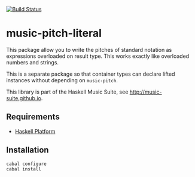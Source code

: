 
[![Build Status](https://travis-ci.org/hanshoglund/music-pitch-literal.png?branch=master)](https://travis-ci.org/hanshoglund/music-pitch-literal)

# music-pitch-literal

This package allow you to write the pitches of standard notation as expressions
overloaded on result type. This works exactly like overloaded numbers and strings.

This is a separate package so that container types can declare lifted instances without depending on `music-pitch`.

This library is part of the Haskell Music Suite, see <http://music-suite.github.io>.


## Requirements

* [Haskell Platform](http://www.haskell.org/platform)

## Installation

    cabal configure
    cabal install
